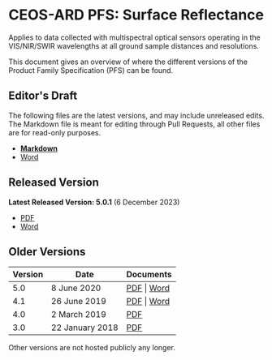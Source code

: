 # CEOS-ARD PFS: Surface Reflectance

Applies to data collected with multispectral optical sensors operating in the VIS/NIR/SWIR wavelengths at all ground sample distances and resolutions. 

This document gives an overview of where the different versions of the Product Family Specification (PFS) can be found.

## Editor's Draft

The following files are the latest versions, and may include unreleased edits.
The Markdown file is meant for editing through Pull Requests, all other files are for read-only purposes.

- [**Markdown**](PFS.md)
- [Word](https://ceos-org.github.io/ceos-ard/CEOS-ARD_PFS_Surface-Reflectance_latest.docx)

## Released Version

**Latest Released Version: 5.0.1** (6 December 2023)

- [PDF](https://ceos.org/ard/files/PFS/SR/v5.0.1/CEOS-ARD_Product_Family_Specification_Surface_Reflectance-v5.0.1.pdf)
- [Word](https://ceos.org/ard/files/PFS/SR/v5.0.1/CEOS-ARD_Product_Family_Specification_Surface_Reflectance-v5.0.1.docx)

## Older Versions

| Version | Date            | Documents                                                    |
| ------- | --------------- | ------------------------------------------------------------ |
| 5.0     | 8 June 2020     | [PDF](https://ceos.org/ard/files/PFS/SR/v5.0/CARD4L_Product_Family_Specification_Surface_Reflectance-v5.0.pdf) \| [Word](https://ceos.org/ard/files/PFS/SR/v5.0/CARD4L_Product_Family_Specification_Surface_Reflectance-v5.0.docx) |
| 4.1     | 26 June 2019    | [PDF](https://ceos.org/ard/files/PFS/old%20versions/v4.1/CARD4L_Product_Family_Specification-Land_Surface_Reflectance-v4.1.pdf) \| [Word](https://ceos.org/ard/files/PFS/old%20versions/v4.1/CARD4L_Product_Family_Specification-Land_Surface_Reflectance-v4.1.docx) |
| 4.0     | 2 March 2019    | [PDF](https://ceos.org/ard/files/PFS/old%20versions/v4.0/CARD4L_Product_Specification_Surface_Reflectance_v4.0.pdf) |
| 3.0     | 22 January 2018 | [PDF](https://ceos.org/ard/files/PFS/old%20versions/v3.x/CARD4L_Product_Specification-Surface_Reflectance-v3.0.pdf) |

Other versions are not hosted publicly any longer.
